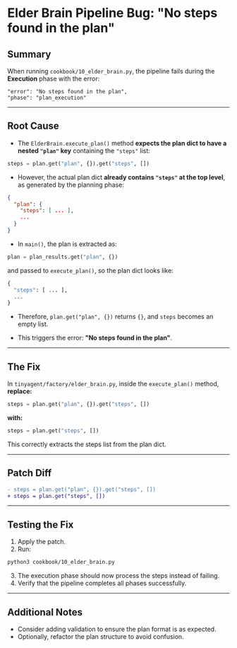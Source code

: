 # Elder Brain Pipeline Bug: "No steps found in the plan"

## Summary

When running `cookbook/10_elder_brain.py`, the pipeline fails during the **Execution** phase with the error:

```
"error": "No steps found in the plan",
"phase": "plan_execution"
```

---

## Root Cause

- The `ElderBrain.execute_plan()` method **expects the plan dict to have a nested `"plan"` key** containing the `"steps"` list:

```python
steps = plan.get("plan", {}).get("steps", [])
```

- However, the actual plan dict **already contains `"steps"` at the top level**, as generated by the planning phase:

```json
{
  "plan": {
    "steps": [ ... ],
    ...
  }
}
```

- In `main()`, the plan is extracted as:

```python
plan = plan_results.get("plan", {})
```

and passed to `execute_plan()`, so the plan dict looks like:

```python
{
  "steps": [ ... ],
  ...
}
```

- Therefore, `plan.get("plan", {})` returns `{}`, and `steps` becomes an empty list.

- This triggers the error: **"No steps found in the plan"**.

---

## The Fix

In `tinyagent/factory/elder_brain.py`, inside the `execute_plan()` method, **replace:**

```python
steps = plan.get("plan", {}).get("steps", [])
```

**with:**

```python
steps = plan.get("steps", [])
```

This correctly extracts the steps list from the plan dict.

---

## Patch Diff

```diff
- steps = plan.get("plan", {}).get("steps", [])
+ steps = plan.get("steps", [])
```

---

## Testing the Fix

1. Apply the patch.
2. Run:

```bash
python3 cookbook/10_elder_brain.py
```

3. The execution phase should now process the steps instead of failing.
4. Verify that the pipeline completes all phases successfully.

---

## Additional Notes

- Consider adding validation to ensure the plan format is as expected.
- Optionally, refactor the plan structure to avoid confusion.
